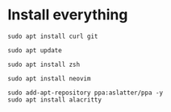# Install everything

```
sudo apt install curl git

sudo apt update

sudo apt install zsh

sudo apt install neovim

sudo add-apt-repository ppa:aslatter/ppa -y
sudo apt install alacritty

```
